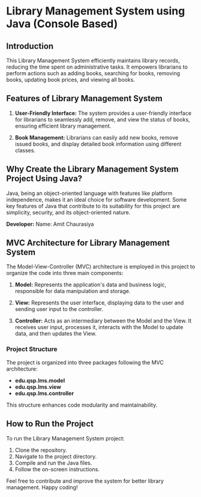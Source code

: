 # Library Management System using Java (Console Based)

## Introduction
This Library Management System efficiently maintains library records, reducing the time spent on administrative tasks. It empowers librarians to perform actions such as adding books, searching for books, removing books, updating book prices, and viewing all books.

## Features of Library Management System
1. **User-Friendly Interface:** The system provides a user-friendly interface for librarians to seamlessly add, remove, and view the status of books, ensuring efficient library management.
  
2. **Book Management:** Librarians can easily add new books, remove issued books, and display detailed book information using different classes.

## Why Create the Library Management System Project Using Java?
Java, being an object-oriented language with features like platform independence, makes it an ideal choice for software development. Some key features of Java that contribute to its suitability for this project are simplicity, security, and its object-oriented nature.

**Developer:**
Name: Amit Chaurasiya

## MVC Architecture for Library Management System
The Model-View-Controller (MVC) architecture is employed in this project to organize the code into three main components:

1. **Model:** Represents the application's data and business logic, responsible for data manipulation and storage.
   
2. **View:** Represents the user interface, displaying data to the user and sending user input to the controller.
   
3. **Controller:** Acts as an intermediary between the Model and the View. It receives user input, processes it, interacts with the Model to update data, and then updates the View.

### Project Structure
The project is organized into three packages following the MVC architecture:
- **edu.qsp.lms.model**
- **edu.qsp.lms.view**
- **edu.qsp.lms.controller**

This structure enhances code modularity and maintainability.

## How to Run the Project
To run the Library Management System project:
1. Clone the repository.
2. Navigate to the project directory.
3. Compile and run the Java files.
4. Follow the on-screen instructions.

Feel free to contribute and improve the system for better library management. Happy coding!
